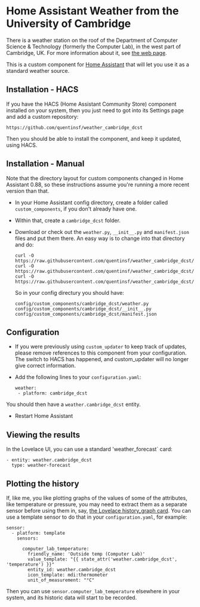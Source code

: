 # Home Assistant Weather from the University of Cambridge

There is a weather station on the roof of the Department of Computer Science & Technology (formerly the Computer Lab), in the west part of Cambridge, UK.  For more information about it, see [the web page](https://www.cl.cam.ac.uk/research/dtg/weather/).

This is a custom component for [Home Assistant](https://home-assistant.io) that will let you use it as a standard weather source.

## Installation - HACS

If you have the HACS (Home Assistant Community Store) component installed on your system, then you just need to got into its Settings page and add a custom repository:

    https://github.com/quentinsf/weather_cambridge_dcst

Then you should be able to install the component, and keep it updated, using HACS.

## Installation - Manual

Note that the directory layout for custom components changed in Home Assistant 0.88, so these instructions assume you're running a more recent version than that.

* In your Home Assistant config directory, create a folder called `custom_components`, if you don't already have one. 
* Within that, create a `cambridge_dcst` folder.
* Download or check out the `weather.py`, `__init__.py` and `manifest.json` files and put them there. An easy way is to change into that directory and do:

      curl -O https://raw.githubusercontent.com/quentinsf/weather_cambridge_dcst/master/manifest.json
      curl -O https://raw.githubusercontent.com/quentinsf/weather_cambridge_dcst/master/__init__.py
      curl -O https://raw.githubusercontent.com/quentinsf/weather_cambridge_dcst/master/weather.py


  So in your config directury you should have:

      config/custom_components/cambridge_dcst/weather.py
      config/custom_components/cambridge_dcst/__init__.py
      config/custom_components/cambridge_dcst/manifest.json

## Configuration

* If you were previously using `custom_updater` to keep track of updates, please remove references to this component from your configuration.  The switch to HACS has happened, and custom_updater will no longer give correct information.

* Add the following lines to your `configuration.yaml`:

      weather:
       - platform: cambridge_dcst

You should then have a `weather.cambridge_dcst` entity.

* Restart Home Assistant

## Viewing the results

In the Lovelace UI, you can use a standard 'weather_forecast` card:

    - entity: weather.cambridge_dcst
      type: weather-forecast


## Plotting the history

If, like me, you like plotting graphs of the values of some of the attributes, like temperature or pressure, you may need to extract them as a separate sensor before using them in, say, [the Lovelace history_graph card](https://www.home-assistant.io/lovelace/history-graph/).  You can use a template sensor to do that in your `configuration.yaml`, for example:

    sensor:
      - platform: template
        sensors:

          computer_lab_temperature:
            friendly_name: 'Outside temp (Computer Lab)'
            value_template: "{{ state_attr('weather.cambridge_dcst', 'temperature') }}"
            entity_id: weather.cambridge_dcst
            icon_template: mdi:thermometer
            unit_of_measurement: "°C"


Then you can use `sensor.computer_lab_temperature` elsewhere in your system, and its historic data will start to be recorded.
